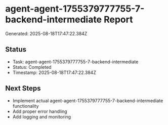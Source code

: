 # agent-agent-1755379777755-7-backend-intermediate Report

Generated: 2025-08-18T17:47:22.384Z

## Status
- Task: agent-agent-1755379777755-7-backend-intermediate
- Status: Completed
- Timestamp: 2025-08-18T17:47:22.384Z

## Next Steps
- Implement actual agent-agent-1755379777755-7-backend-intermediate functionality
- Add proper error handling
- Add logging and monitoring
